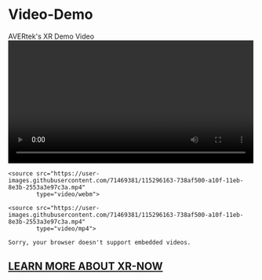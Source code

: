 # Video-Demo
AVERtek's XR Demo Video
<video controls width="500">

    <source src="https://user-images.githubusercontent.com/71469381/115296163-738af500-a10f-11eb-8e3b-2553a3e97c3a.mp4"
            type="video/webm">

    <source src="https://user-images.githubusercontent.com/71469381/115296163-738af500-a10f-11eb-8e3b-2553a3e97c3a.mp4"
            type="video/mp4">     

    Sorry, your browser doesn't support embedded videos.
</video>

<h2><a href="https://avertek.net/xr-now" onclick="getOutboundLink('https://avertek.net/xr-now'); return false;"> LEARN MORE ABOUT XR-NOW</a></h2> <!-- Loads <model-viewer> for old browsers like IE11: -->
